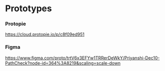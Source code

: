 # Prototypes

### Protopie
https://cloud.protopie.io/p/c8f09ed951

### Figma
https://www.figma.com/proto/trtV6x3EFYw1TRRerDeWkY/Priyanshi-Dec10-PathCheck?node-id=364%3A8219&scaling=scale-down



